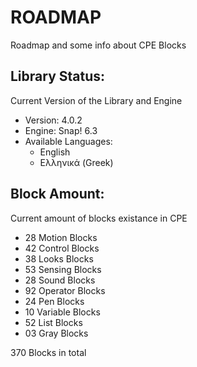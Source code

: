 # ROADMAP

Roadmap and some info about CPE Blocks

## Library Status:
Current Version of the Library and Engine
- Version: 4.0.2
- Engine: Snap! 6.3
- Available Languages:
  - English
  - Ελληνικά (Greek)

## Block Amount:
Current amount of blocks existance in CPE
- 28 Motion Blocks
- 42 Control Blocks
- 38 Looks Blocks
- 53 Sensing Blocks
- 28 Sound Blocks
- 92 Operator Blocks
- 24 Pen Blocks
- 10 Variable Blocks
- 52 List Blocks
- 03 Gray Blocks

370 Blocks in total
